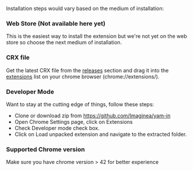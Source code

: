 Installation steps would vary based on the medium of installation:

### Web Store (Not available here yet)
This is the easiest way to install the extension but we're not yet on the web store so choose the next medium of installation.

### CRX file
Get the latest CRX file from the [releases](https://github.com/Imaginea/yam-in/releases) section and drag it into the [extensions](chrome://extensions/) list on your chrome browser (chrome://extensions/).

### Developer Mode
Want to stay at the cutting edge of things, follow these steps:
- Clone or download zip from https://github.com/Imaginea/yam-in
- Open Chrome Settings page, click on Extensions
- Check Developer mode check box.
- Click on Load unpacked extension and navigate to the extracted folder.

### Supported Chrome version
Make sure you have chrome version > 42 for better experience
